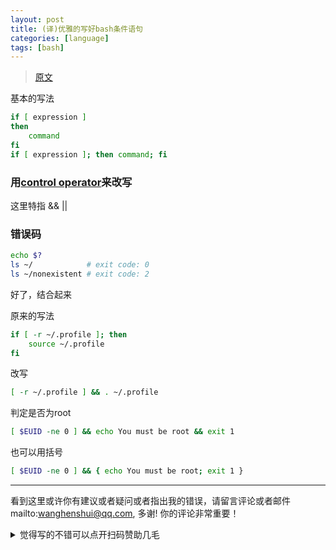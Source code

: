 ```yaml
---
layout: post
title: (译)优雅的写好bash条件语句
categories: [language]
tags: [bash]
---
```


> [原文](https://timvisee.com/blog/elegant-bash-conditionals/)

<!-- more -->
基本的写法

```bash
if [ expression ]
then
    command
fi
if [ expression ]; then command; fi
```



### 用[control operator](https://www.gnu.org/software/bash/manual/html_node/Definitions.html#Definitions)来改写

这里特指 && ||

### 错误码

```bash
echo $?
ls ~/            # exit code: 0
ls ~/nonexistent # exit code: 2
```





好了，结合起来

原来的写法

```bash
if [ -r ~/.profile ]; then
    source ~/.profile
fi
```

改写

```bash
[ -r ~/.profile ] && . ~/.profile
```



判定是否为root

```bash
[ $EUID -ne 0 ] && echo You must be root && exit 1
```



也可以用括号

```bash
[ $EUID -ne 0 ] && { echo You must be root; exit 1 }
```



---

看到这里或许你有建议或者疑问或者指出我的错误，请留言评论或者邮件mailto:wanghenshui@qq.com, 多谢!  你的评论非常重要！

<details>
<summary>觉得写的不错可以点开扫码赞助几毛</summary>
<img src="https://wanghenshui.github.io/assets/wepay.png" alt="微信转账">
</details>